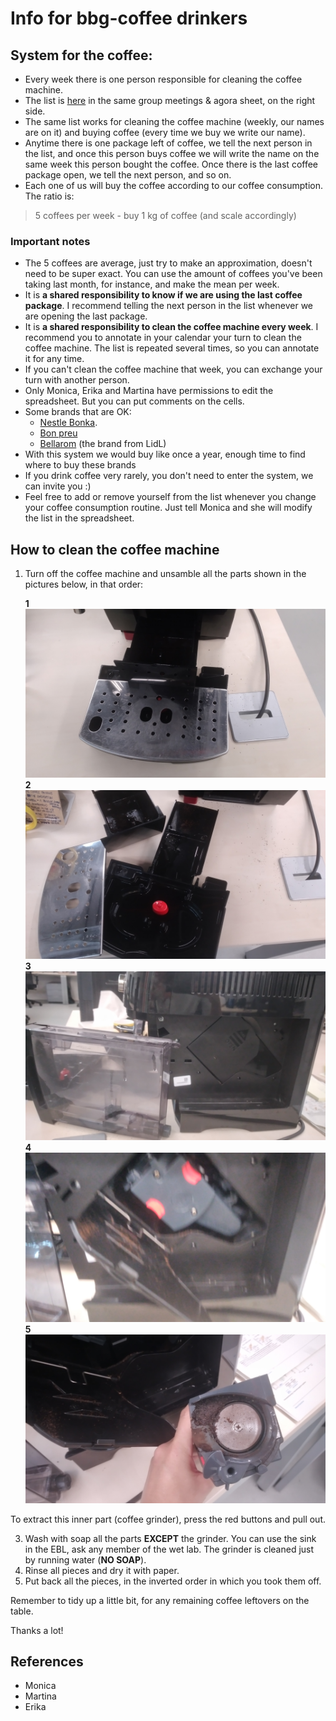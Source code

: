 # Info for bbg-coffee drinkers
## System for the coffee:
- Every week there is one person responsible for cleaning the coffee machine.
- The list is [here](https://docs.google.com/spreadsheets/d/1fA5wBTpkHbuZXG3J1i39s_XP5k__pzl_qwYGCRwjgvI/edit#gid=1753640121) in the same group meetings & agora sheet, on the right side.
- The same list works for cleaning the coffee machine (weekly, our names are on it) and buying coffee (every time we buy we write our name).
- Anytime there is one package left of coffee, we tell the next person in the list, and once this person buys coffee we will write the name on the same week this person bought the coffee. Once there is the last coffee package open, we tell the next person, and so on.
- Each one of us will buy the coffee according to our coffee consumption. The ratio is:

>5 coffees per week - buy 1 kg of coffee (and scale accordingly) 

### Important notes
- The 5 coffees are average, just try to make an approximation, doesn't need to be super exact. You can use the amount of coffees you've been taking last month, for instance, and make the mean per week.
- It is **a shared responsibility to know if we are using the last coffee package**. I recommend telling the next person in the list whenever we are opening the last package.
- It is **a shared responsibility to clean the coffee machine every week**. I recommend you to annotate in your calendar your turn to clean the coffee machine. The list is repeated several times, so you can annotate it for any time.
- If you can't clean the coffee machine that week, you can exchange your turn with another person.
- Only Monica, Erika and Martina have permissions to edit the spreadsheet. But you can put comments on the cells.
- Some brands that are OK:
    * [Nestle Bonka](https://www.amazon.es/Bonka-428221-Caf%C3%A9-grano-Natural/dp/B00XA1QNAM/ref=asc_df_B00XA1QNAM/?tag=googshopes-21&linkCode=df0&hvadid=366311326534&hvpos=&hvnetw=g&hvrand=6258043893641885346&hvpone=&hvptwo=&hvqmt=&hvdev=c&hvdvcmdl=&hvlocint=&hvlocphy=1005424&hvtargid=pla-790606492934&th=1). 
    * [Bon preu](https://www.compraonline.bonpreuesclat.cat/products/83654/details)
    * [Bellarom](https://www.google.com/url?sa=i&url=https%3A%2F%2Fwww.quechoisir.org%2Fcomparatif-cafes-en-grains-n103032%2Fbellarom-lidl-expresso-p257916%2F&psig=AOvVaw3PJqZc0VrGHnIFomvvv-pi&ust=1695113372634000&source=images&cd=vfe&opi=89978449&ved=0CBIQjhxqFwoTCIC_qs7js4EDFQAAAAAdAAAAABAD) (the brand from LidL)
- With this system we would buy like once a year, enough time to find where to buy these brands 
- If you drink coffee very rarely, you don't need to enter the system, we can invite you :) 
- Feel free to add or remove yourself from the list whenever you change your coffee consumption routine. Just tell Monica and she will modify the list in the spreadsheet.

## How to clean the coffee machine
1. Turn off the coffee machine and unsamble all the parts shown in the pictures below, in that order:

   **1**
   ![coffee1](../assets/images/coffee1.jpg)
   **2**
   ![coffee2](../assets/images/coffee2.jpg)
   **3**
   ![coffee3](../assets/images/coffee3.jpg)
   **4**
   ![coffee4](../assets/images/coffee4.jpg)
   **5**
   ![coffee2](../assets/images/coffee5.jpg)   
   
To extract this inner part (coffee grinder),  press the red buttons and pull out.  
   
3. Wash with soap all the parts **EXCEPT** the grinder. You can use the sink in the EBL, ask any member of the wet lab. The grinder is cleaned just by running water (**NO SOAP**).
4. Rinse all pieces and dry it with paper.
5. Put back all the pieces, in the inverted order in which you took them off.

Remember to tidy up a little bit, for any remaining coffee leftovers on the table.

Thanks a lot!

## References

- Monica
- Martina
- Erika
